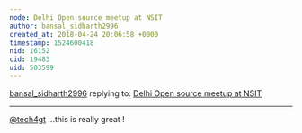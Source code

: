 ```yaml
---
node: Delhi Open source meetup at NSIT
author: bansal_sidharth2996
created_at: 2018-04-24 20:06:58 +0000
timestamp: 1524600418
nid: 16152
cid: 19483
uid: 503599
---
```




[bansal_sidharth2996](../profile/bansal_sidharth2996) replying to: [Delhi Open source meetup at NSIT](../notes/tech4gt/04-14-2018/delhi-open-source-meetup-at-nsit)

----
[@tech4gt](/profile/tech4gt) ...this is really great ! 